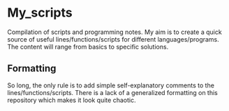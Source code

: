 # My_scripts
Compilation of scripts and programming notes. My aim is to create a quick source of useful lines/functions/scripts for different
languages/programs. The content will range from basics to specific solutions.

## Formatting
So long, the only rule is to add simple self-explanatory comments to the lines/functions/scripts. There is a lack of a generalized formatting on this repository
which makes it look quite chaotic.
